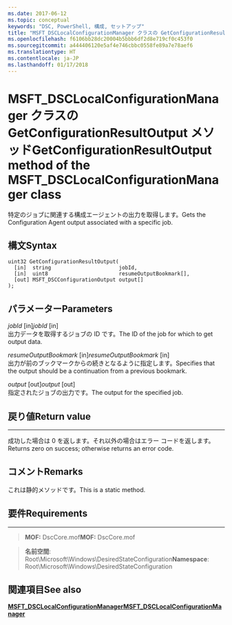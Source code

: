 ```yaml
---
ms.date: 2017-06-12
ms.topic: conceptual
keywords: "DSC, PowerShell, 構成, セットアップ"
title: "MSFT_DSCLocalConfigurationManager クラスの GetConfigurationResultOutput メソッド"
ms.openlocfilehash: f6106bb28dc20004b5bbb6df2d8e719cf0c453f0
ms.sourcegitcommit: a444406120e5af4e746cbbc0558fe89a7e78aef6
ms.translationtype: HT
ms.contentlocale: ja-JP
ms.lasthandoff: 01/17/2018
---
```

# <a name="getconfigurationresultoutput-method-of-the-msftdsclocalconfigurationmanager-class"></a><span data-ttu-id="c244b-103">MSFT_DSCLocalConfigurationManager クラスの GetConfigurationResultOutput メソッド</span><span class="sxs-lookup"><span data-stu-id="c244b-103">GetConfigurationResultOutput method of the MSFT_DSCLocalConfigurationManager class</span></span>

<span data-ttu-id="c244b-104">特定のジョブに関連する構成エージェントの出力を取得します。</span><span class="sxs-lookup"><span data-stu-id="c244b-104">Gets the Configuration Agent output associated with a specific job.</span></span>

<a name="syntax"></a><span data-ttu-id="c244b-105">構文</span><span class="sxs-lookup"><span data-stu-id="c244b-105">Syntax</span></span>
------

```mof
uint32 GetConfigurationResultOutput(
  [in]  string                      jobId,
  [in]  uint8                       resumeOutputBookmark[],
  [out] MSFT_DSCConfigurationOutput output[]
);
```

<a name="parameters"></a><span data-ttu-id="c244b-106">パラメーター</span><span class="sxs-lookup"><span data-stu-id="c244b-106">Parameters</span></span>
----------

<span data-ttu-id="c244b-107">*jobId* \[in\]</span><span class="sxs-lookup"><span data-stu-id="c244b-107">*jobId* \[in\]</span></span>  
<span data-ttu-id="c244b-108">出力データを取得するジョブの ID です。</span><span class="sxs-lookup"><span data-stu-id="c244b-108">The ID of the job for which to get output data.</span></span>

<span data-ttu-id="c244b-109">*resumeOutputBookmark* \[in\]</span><span class="sxs-lookup"><span data-stu-id="c244b-109">*resumeOutputBookmark* \[in\]</span></span>  
<span data-ttu-id="c244b-110">出力が前のブックマークからの続きとなるように指定します。</span><span class="sxs-lookup"><span data-stu-id="c244b-110">Specifies that the output should be a continuation from a previous bookmark.</span></span>

<span data-ttu-id="c244b-111">*output* \[out\]</span><span class="sxs-lookup"><span data-stu-id="c244b-111">*output* \[out\]</span></span>  
<span data-ttu-id="c244b-112">指定されたジョブの出力です。</span><span class="sxs-lookup"><span data-stu-id="c244b-112">The output for the specified job.</span></span>

## <a name="return-value"></a><span data-ttu-id="c244b-113">戻り値</span><span class="sxs-lookup"><span data-stu-id="c244b-113">Return value</span></span>
------------

<span data-ttu-id="c244b-114">成功した場合は 0 を返します。それ以外の場合はエラー コードを返します。</span><span class="sxs-lookup"><span data-stu-id="c244b-114">Returns zero on success; otherwise returns an error code.</span></span>

## <a name="remarks"></a><span data-ttu-id="c244b-115">コメント</span><span class="sxs-lookup"><span data-stu-id="c244b-115">Remarks</span></span>

<span data-ttu-id="c244b-116">これは静的メソッドです。</span><span class="sxs-lookup"><span data-stu-id="c244b-116">This is a static method.</span></span>

## <a name="requirements"></a><span data-ttu-id="c244b-117">要件</span><span class="sxs-lookup"><span data-stu-id="c244b-117">Requirements</span></span>
------------
><span data-ttu-id="c244b-118">**MOF:** DscCore.mof</span><span class="sxs-lookup"><span data-stu-id="c244b-118">**MOF:** DscCore.mof</span></span>

><span data-ttu-id="c244b-119">**名前空間**: Root\Microsoft\Windows\DesiredStateConfiguration</span><span class="sxs-lookup"><span data-stu-id="c244b-119">**Namespace**: Root\Microsoft\Windows\DesiredStateConfiguration</span></span>


## <a name="see-also"></a><span data-ttu-id="c244b-120">関連項目</span><span class="sxs-lookup"><span data-stu-id="c244b-120">See also</span></span>


[<span data-ttu-id="c244b-121">**MSFT_DSCLocalConfigurationManager**</span><span class="sxs-lookup"><span data-stu-id="c244b-121">**MSFT_DSCLocalConfigurationManager**</span></span>](msft-dsclocalconfigurationmanager.md)

 

 



